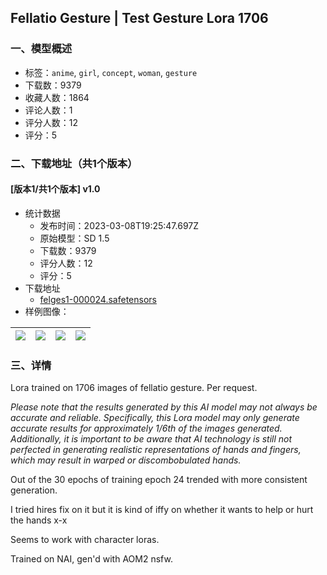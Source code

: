## Fellatio Gesture | Test Gesture Lora 1706
### 一、模型概述

- 标签：`anime`, `girl`, `concept`, `woman`, `gesture`
- 下载数：9379
- 收藏人数：1864
- 评论人数：1
- 评分人数：12
- 评分：5

### 二、下载地址（共1个版本）

#### [版本1/共1个版本] v1.0

- 统计数据
  - 发布时间：2023-03-08T19:25:47.697Z
  - 原始模型：SD 1.5
  - 下载数：9379
  - 评分人数：12
  - 评分：5
- 下载地址
  - [felges1-000024.safetensors](https://civitai.com/api/download/models/20398)
- 样例图像：

| <img src="https://image.civitai.com/xG1nkqKTMzGDvpLrqFT7WA/a49d9992-07e0-4cd6-9997-7b38715a4300/width=450/216116.jpeg" /> | <img src="https://image.civitai.com/xG1nkqKTMzGDvpLrqFT7WA/6f5b0d2d-84c6-48c6-0a60-4ba7ce254400/width=450/216121.jpeg" /> | <img src="https://image.civitai.com/xG1nkqKTMzGDvpLrqFT7WA/4c291fce-eb14-4ebf-9413-d264bcf4a700/width=450/216120.jpeg" /> | <img src="https://image.civitai.com/xG1nkqKTMzGDvpLrqFT7WA/9c7a4562-5076-4284-a14e-5ae3974f7c00/width=450/216119.jpeg" /> |
| ---- | ---- | ---- | ---- |


### 三、详情
<p>Lora trained on 1706 images of fellatio gesture. Per request.</p><p></p><p><em>Please note that the results generated by this AI model may not always be accurate and reliable. Specifically, this Lora model may only generate accurate results for approximately 1/6th of the images generated. Additionally, it is important to be aware that AI technology is still not perfected in generating realistic representations of hands and fingers, which may result in warped or discombobulated hands.</em></p><p></p><p>Out of the 30 epochs of training epoch 24 trended with more consistent generation.</p><p>I tried hires fix on it but it is kind of iffy on whether it wants to help or hurt the hands x-x</p><p>Seems to work with character loras.</p><p>Trained on NAI, gen'd with AOM2 nsfw.</p>